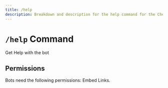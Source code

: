 ```yaml
---
title: /help
description: Breakdown and description for the help command for the Chewbotcca Discord bot
---
```


# `/help` Command

Get Help with the bot

## Permissions

Bots need the following permissions: Embed Links.
